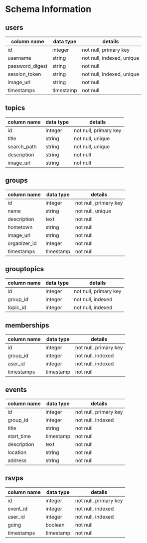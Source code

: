 # Schema Information

## users
column name     | data type | details
----------------|-----------|-----------------------
id              | integer   | not null, primary key
username        | string    | not null, indexed, unique
password_digest | string    | not null
session_token   | string    | not null, indexed, unique
image_url       | string    | not null
timestamps      | timestamp | not null


## topics
column name     | data type | details
----------------|-----------|-----------------------
id              | integer   | not null, primary key
title           | string    | not null, unique
search_path     | string    | not null, unique
description     | string    | not null
image_url       | string    | not null

## groups
column name     | data type | details
----------------|-----------|-----------------------
id              | integer   | not null, primary key
name            | string    | not null, unique
description     | text      | not null
hometown        | string    | not null
image_url       | string    | not null
organizer_id    | integer   | not null
timestamps      | timestamp | not null


## grouptopics
column name     | data type | details
----------------|-----------|-----------------------
id              | integer   | not null, primary key
group_id        | integer   | not null, indexed
topic_id        | integer   | not null, indexed

## memberships
column name     | data type | details
----------------|-----------|-----------------------
id              | integer   | not null, primary key
group_id        | integer   | not null, indexed
user_id         | integer   | not null, indexed
timestamps      | timestamp | not null

## events
column name     | data type | details
----------------|-----------|-----------------------
id              | integer   | not null, primary key
group_id        | integer   | not null, indexed
title           | string    | not null
start_time      | timestamp | not null
description     | text      | not null
location        | string    | not null
address         | string    | not null

## rsvps
column name     | data type | details
----------------|-----------|-----------------------
id              | integer   | not null, primary key
event_id        | integer   | not null, indexed
user_id         | integer   | not null, indexed
going           | boolean   | not null
timestamps      | timestamp | not null
